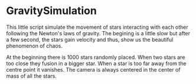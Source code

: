 # GravitySimulation
This little script simulate the movement of stars interacting with each other following the Newton's laws of gravity.
The begining is a little slow but after a few second, the stars gain velocity and thus, show us the beautiful phenomenon of chaos.

At the beginning there is 1000 stars randomly placed. 
When two stars are too close they fusion in a bigger star.
When a star is too far away from the centre point it vanishes.
The camera is always centered in the center of mass of all the stars.
